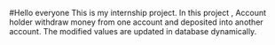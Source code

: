 #Hello everyone
This is my internship project.
In this project , Account holder withdraw money from one account and deposited into another account.
The modified values are updated in database dynamically.
